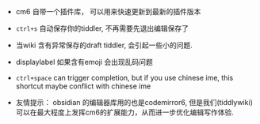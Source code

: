 * cm6 自带一个插件库， 可以用来快速更新到最新的插件版本
* `ctrl+s` 自动保存你的tiddler, 不再需要先退出编辑保存了
* 当wiki 含有异常保存的draft tiddler, 会引起一些小的问题.
* displaylabel 如果含有emoji 会出现乱码问题
* `ctrl+space` can trigger completion, but if you use chinese ime, this shortcut maybe conflict with chinese ime

* 友情提示： obsidian 的编辑器库用的也是codemirror6, 但是我们(tiddlywiki)可以在最大程度上发挥cm6的扩展能力，从而进一步优化编辑写作体验.